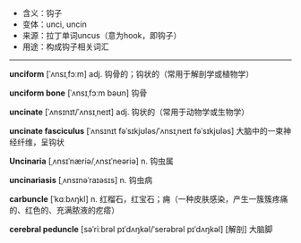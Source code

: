 - <span class="definition">含义：钩子</span>
- <span class="definition">变体：unci, uncin</span>
- <span class="definition">来源：拉丁单词uncus（意为hook，即钩子）</span>
- <span class="definition">用途：构成钩子相关词汇</span>

---

<span class="vocabulary">**unciform**</span> [ˈʌnsɪˌfɔːm] adj. 钩骨的；钩状的（常用于解剖学或植物学）

<span class="vocabulary">**unciform bone**</span> [ˈʌnsɪˌfɔːm bəʊn] 钩骨

<span class="vocabulary">**uncinate**</span> [ˈʌnsɪnɪt/ˈʌnsɪˌneɪt] adj. 钩状的（常用于动物学或生物学）

<span class="vocabulary">**uncinate fasciculus**</span> [ˈʌnsɪnɪt fəˈsɪkjʊləs/ˈʌnsɪˌneɪt fəˈsɪkjʊləs] 大脑中的一束神经纤维，呈钩状

<span class="vocabulary">**Uncinaria**</span> [ˌʌnsɪˈnæriə/ˌʌnsɪˈneәriə] n. 钩虫属

<span class="vocabulary">**uncinariasis**</span> [ˌʌnsɪnəˈraɪəsɪs] n. 钩虫病

<span class="vocabulary">**carbuncle**</span> [ˈkɑːbʌŋkl] n. 红榴石，红宝石；痈（一种皮肤感染，产生一簇簇疼痛的、红色的、充满脓液的疙瘩）

<span class="vocabulary">**cerebral peduncle**</span> [səˈriːbrəl pɪˈdʌŋkəl/ˈserəbrəl pɪˈdʌŋkəl] [解剖] 大脑脚
